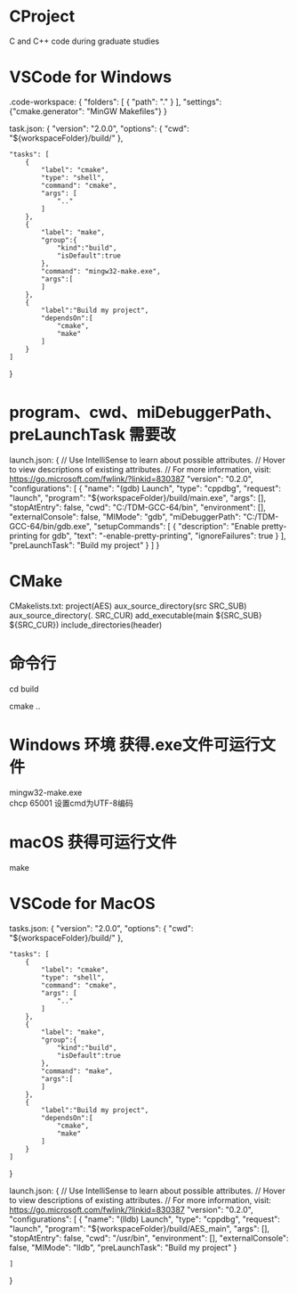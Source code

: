 # CProject
C and C++ code during graduate studies

# VSCode for Windows
.code-workspace:
{
	"folders": [
		{
			"path": "."
		}
	],
	"settings": {"cmake.generator": "MinGW Makefiles"}
}

task.json:
{
	"version": "2.0.0",
	"options": {
		"cwd": "${workspaceFolder}/build/"
	},

	"tasks": [
		{
			"label": "cmake",
			"type": "shell",
			"command": "cmake",
			"args": [
				".."
			]
		},
		{
			"label": "make",
			"group":{
				"kind":"build",
				"isDefault":true
			},
			"command": "mingw32-make.exe",
			"args":[
			]
		},
		{
			"label":"Build my project",
			"dependsOn":[
				"cmake",
				"make"
			]
		}
	]
}

# program、cwd、miDebuggerPath、preLaunchTask 需要改
launch.json:
{
	// Use IntelliSense to learn about possible attributes.	
	// Hover to view descriptions of existing attributes.
	// For more information, visit: https://go.microsoft.com/fwlink/?linkid=830387
	"version": "0.2.0",
	"configurations": [
		{
			"name": "(gdb) Launch",
			"type": "cppdbg",
			"request": "launch",
			"program": "${workspaceFolder}/build/main.exe",
			"args": [],
			"stopAtEntry": false,
			"cwd": "C:/TDM-GCC-64/bin",
			"environment": [],
			"externalConsole": false,
			"MIMode": "gdb",
			"miDebuggerPath": "C:/TDM-GCC-64/bin/gdb.exe",
			"setupCommands": [
				{
					"description": "Enable pretty-printing for gdb",
					"text": "-enable-pretty-printing",
					"ignoreFailures": true
				}
			],
			"preLaunchTask": "Build my project"
		}
	]
}

# CMake
CMakelists.txt:
project(AES)
aux_source_directory(src SRC_SUB)
aux_source_directory(. SRC_CUR)
add_executable(main ${SRC_SUB} ${SRC_CUR})
include_directories(header)



# 命令行
cd build

cmake ..

# Windows 环境 获得.exe文件可运行文件
mingw32-make.exe   
chcp 65001 设置cmd为UTF-8编码

# macOS 获得可运行文件
make

# VSCode for MacOS
tasks.json:
{
	"version": "2.0.0",
	"options": {
		"cwd": "${workspaceFolder}/build/"
	},
	
	"tasks": [
		{
			"label": "cmake",
			"type": "shell",
			"command": "cmake",
			"args": [
				".."
			]
		},
		{
			"label": "make",
			"group":{
				"kind":"build",
				"isDefault":true
			},
			"command": "make",
			"args":[
			]
		},
		{
			"label":"Build my project",
			"dependsOn":[
				"cmake",
				"make"
			]
		}
	]
}

launch.json:
{
    // Use IntelliSense to learn about possible attributes.
    // Hover to view descriptions of existing attributes.
    // For more information, visit: https://go.microsoft.com/fwlink/?linkid=830387
    "version": "0.2.0",
    "configurations": [
        {
            "name": "(lldb) Launch",
            "type": "cppdbg",
            "request": "launch",
            "program": "${workspaceFolder}/build/AES_main",
            "args": [],
            "stopAtEntry": false,
            "cwd": "/usr/bin",
            "environment": [],
            "externalConsole": false,
            "MIMode": "lldb",
            "preLaunchTask": "Build my project"
        }

    ]
}